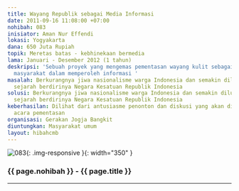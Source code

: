 ```yaml
---
title: Wayang Republik sebagai Media Informasi
date: 2011-09-16 11:08:00 +07:00
nohibah: 083
inisiator: Aman Nur Effendi
lokasi: Yogyakarta
dana: 650 Juta Rupiah
topik: Meretas batas - kebhinekaan bermedia
lama: Januari - Desember 2012 (1 tahun)
deskripsi: 'Sebuah proyek yang mengemas pementasan wayang kulit sebagai media alternatif
  masyarakat dalam memperoleh informasi '
masalah: Berkurangnya jiwa nasionalisme warga Indonesia dan semakin dilupakannya peristiwa-peristiwa
  sejarah berdirinya Negara Kesatuan Republik Indonesia
solusi: Berkurangnya jiwa nasionalisme warga Indonesia dan semakin dilupakannya peristiwa-peristiwa
  sejarah berdirinya Negara Kesatuan Republik Indonesia
keberhasilan: Dilihat dari antusiasme penonton dan diskusi yang akan dilakukan setelah
  acara pementasan
organisasi: Gerakan Jogja Bangkit
diuntungkan: Masyarakat umum
layout: hibahcmb
---
```


![083](/static/img/hibahcmb/083.png){: .img-responsive }{: width="350" }

### {{ page.nohibah }} - {{ page.title }}

---
